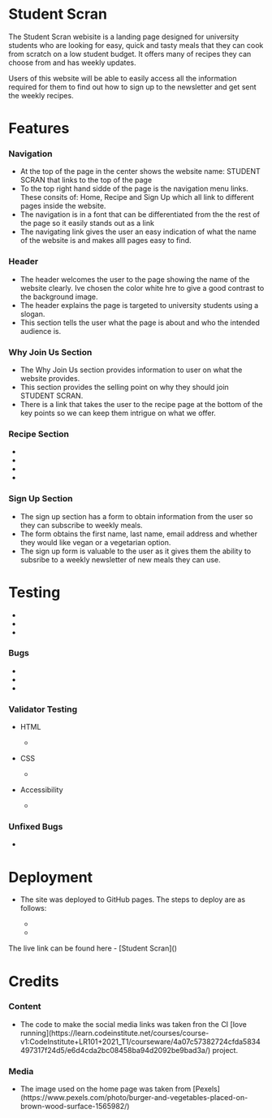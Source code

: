 <h1>Student Scran</h1>

<p> The Student Scran webisite is a landing page designed for university students who are looking for easy, quick and tasty meals that they can cook from scratch on a low student budget. It offers many of recipes they can choose from and has weekly updates.</p>
<p>Users of this website will be able to easily access all the information required for them to find out how to sign up to the newsletter and get sent the weekly recipes.</p>

<!--screenshot pf website on different devices-->

<h1>Features</h1>

<h3>Navigation</h3>
 <ul>
   <li>At the top of the page in the center shows the website name: STUDENT SCRAN that links to the top of the page</li>
   <li>To the top right hand sidde of the page is the navigation menu links. These consits of: Home, Recipe and Sign Up which all link to different pages inside the website.</li>
   <li>The navigation is in a font that can be differentiated from the the rest of the page so it easily stands out as a link</li>
   <li>The navigating link gives the user an easy indication of what the name of the website is and makes alll pages easy to find.</li>
 </ul>

 <!--screenshot of naviagtion bar-->

 <h3>Header</h3>
   <ul>
     <li>The header welcomes the user to the page showing the name of the website clearly. Ive chosen the color white hre to give a good contrast to the background image.</li>
     <li>The header explains the page is targeted to university students using a slogan.</li>
     <li>This section tells the user what the page is about and who the intended audience is.</li>
   </ul>

   <!--screenshot of header section-->

<h3>Why Join Us Section</h3>
  <ul>
    <li>The Why Join Us section provides information to user on what the website provides.</li>
    <li>This section provides the selling point on why they should join STUDENT SCRAN.</li>
    <li>There is a link that takes the user to the recipe page at the bottom of the key points so we can keep them intrigue on what we offer.</li>   
  </ul>

  <!--screenshot of why join us section-->

<h3>Recipe Section</h3>
  <ul>
    <li></li>
    <li></li>
    <li></li>
    <li></li>
  </ul>

  <!--screenshot of recipe page-->

<h3>Sign Up Section</h3>
  <ul>
    <li>The sign up section has a form to obtain information from the user so they can subscribe to weekly meals.</li>
    <li>The form obtains the first name, last name, email address and whether they would like vegan or a vegetarian option.</li>
    <li>The sign up form is valuable to the user as it gives them the ability to subsribe to a weekly newsletter of new meals they can use.</li>
  </ul>

  <!--screenshot of sign up form-->

<h1>Testing</h1>
  <ul>
    <li></li>
    <li></li>
    <li></li>
  </ul>

<h3>Bugs</h3>
  <ul>
    <li></li>
    <li></li>
    <li></li>
  </ul>

<h3>Validator Testing</h3>
  <ul>
    <li>HTML</li>
    <ul>
     <li></li>
    </ul>
  </ul>
  <ul>
    <li>CSS</li>
    <ul>
     <li></li>
    </ul>
  </ul>
  <ul>
    <li>Accessibility</li>
    <ul>
     <li></li>
    </ul>
  </ul>

  <!--screenshot of lighthouse accessibility score-->

<h3>Unfixed Bugs</h3>
  <ul>
    <li></li>
  </ul>

<h1>Deployment</h1>
  <ul>
    <li>The site was deployed to GitHub pages. The steps to deploy are as follows:</li>
      <ul>
        <li></li>
        <li></li>
      </ul>
  </ul>

 <p>The live link can be found here - [Student Scran]()</p> 

<h1>Credits</h1>

<h3>Content</h3>
  <ul>
    <li>The code to make the social media links was taken fron the CI [love running](https://learn.codeinstitute.net/courses/course-v1:CodeInstitute+LR101+2021_T1/courseware/4a07c57382724cfda5834497317f24d5/e6d4cda2bc08458ba94d2092be9bad3a/) project.</li>
  </ul>

<h3>Media</h3>
  <ul>
    <li>The image used on the home page was taken from [Pexels](https://www.pexels.com/photo/burger-and-vegetables-placed-on-brown-wood-surface-1565982/)</li>
  </ul>   



